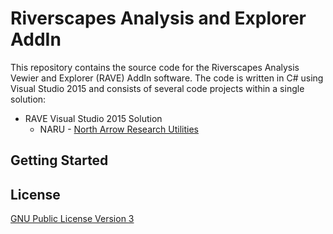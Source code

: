 # Riverscapes Analysis and Explorer AddIn

This repository contains the source code for the Riverscapes Analysis Vewier and Explorer (RAVE) AddIn software. The code is written in C# using Visual Studio 2015 and consists of several code projects within a single solution:

* RAVE Visual Studio 2015 Solution
    * NARU - [North Arrow Research Utilities](https://github.com/NorthArrowResearch/naru)

## Getting Started

## License

[GNU Public License Version 3](https://raw.githubusercontent.com/Riverscapes/RaveAddIn/master/LICENSE)